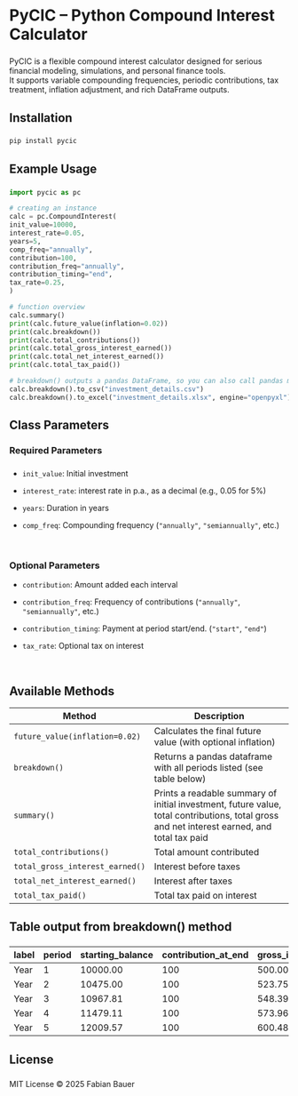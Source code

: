 <h1 align="left">PyCIC – Python Compound Interest Calculator</h1>

###

<p align="left">PyCIC is a flexible compound interest calculator designed for serious financial modeling, simulations, and personal finance tools.<br>It supports variable compounding frequencies, periodic contributions, tax treatment, inflation adjustment, and rich DataFrame outputs.</p>

###

<h2 align="left">Installation</h2>

###

```bash
pip install pycic
```

###

<h2 align="left">Example Usage</h2>

###

```python
import pycic as pc

# creating an instance
calc = pc.CompoundInterest(
init_value=10000,
interest_rate=0.05,
years=5,
comp_freq="annually",
contribution=100,
contribution_freq="annually",
contribution_timing="end",
tax_rate=0.25,
)

# function overview
calc.summary()
print(calc.future_value(inflation=0.02))
print(calc.breakdown())
print(calc.total_contributions())
print(calc.total_gross_interest_earned())
print(calc.total_net_interest_earned())
print(calc.total_tax_paid())

# breakdown() outputs a pandas DataFrame, so you can also call pandas methods on it
calc.breakdown().to_csv("investment_details.csv")
calc.breakdown().to_excel("investment_details.xlsx", engine="openpyxl")
```

###

<h2 align="left">Class Parameters</h2>

###

<h3 align="left">Required Parameters</h2>

###

- `init_value`: Initial investment

- `interest_rate`: interest rate in p.a., as a decimal (e.g., 0.05 for 5%)

- `years`: Duration in years

- `comp_freq`: Compounding frequency (`"annually"`, `"semiannually"`, etc.)

<br>

<h3 align="left">Optional Parameters</h2>

- `contribution`: Amount added each interval

- `contribution_freq`: Frequency of contributions (`"annually"`, `"semiannually"`, etc.)

- `contribution_timing`: Payment at period start/end. (`"start"`, `"end"`)

- `tax_rate`: Optional tax on interest

<br>

<h2 align="left">Available Methods</h2>

| Method                          | Description                                                                                                                                 |
| ------------------------------- | ------------------------------------------------------------------------------------------------------------------------------------------- |
| `future_value(inflation=0.02)`  | Calculates the final future value (with optional inflation)                                                                                 |
| `breakdown()`                   | Returns a pandas dataframe with all periods listed (see table below)                                                                        |
| `summary()`                     | Prints a readable summary of initial investment, future value, total contributions, total gross and net interest earned, and total tax paid |
| `total_contributions()`         | Total amount contributed                                                                                                                    |
| `total_gross_interest_earned()` | Interest before taxes                                                                                                                       |
| `total_net_interest_earned()`   | Interest after taxes                                                                                                                        |
| `total_tax_paid()`              | Total tax paid on interest                                                                                                                  |

###

<h2 align="left">Table output from breakdown() method</h2>

###

| label | period | starting_balance | contribution_at_end | gross_interest | net_interest | tax_paid | ending_balance |
| ----- | ------ | ---------------- | ------------------- | -------------- | ------------ | -------- | -------------- |
| Year  | 1      | 10000.00         | 100                 | 500.00         | 375.00       | 125.00   | 10475.00       |
| Year  | 2      | 10475.00         | 100                 | 523.75         | 392.81       | 130.94   | 10967.81       |
| Year  | 3      | 10967.81         | 100                 | 548.39         | 411.29       | 137.10   | 11479.11       |
| Year  | 4      | 11479.11         | 100                 | 573.96         | 430.47       | 143.49   | 12009.57       |
| Year  | 5      | 12009.57         | 100                 | 600.48         | 450.36       | 150.12   | 12559.93       |

###

<h2 align="left">License</h2>

###

<p align="left">MIT License © 2025 Fabian Bauer</p>
